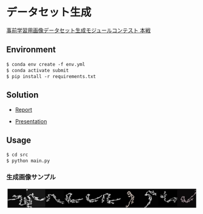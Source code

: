 # データセット生成

[事前学習用画像データセット生成モジュールコンテスト 本戦](https://signate.jp/competitions/1073/submissions)

## Environment

```
$ conda env create -f env.yml
$ conda activate submit
$ pip install -r requirements.txt
```

## Solution

- [Report](./doc/Solution.md)

- [Presentation](./doc/presentation.pdf)

## Usage

```
$ cd src
$ python main.py
```

### 生成画像サンプル

![sample](./doc/sample.png)